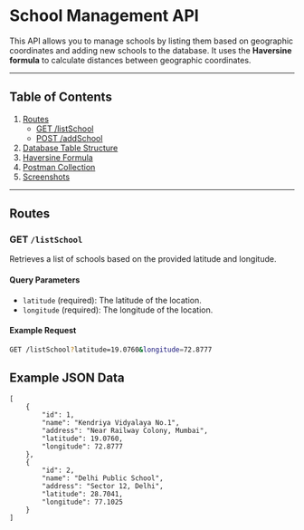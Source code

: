 # School Management API

This API allows you to manage schools by listing them based on geographic coordinates and adding new schools to the database. It uses the **Haversine formula** to calculate distances between geographic coordinates.

---

## Table of Contents
1. [Routes](#routes)
   - [GET /listSchool](#get-listschool)
   - [POST /addSchool](#post-addschool)
2. [Database Table Structure](#database-table-structure)
3. [Haversine Formula](#haversine-formula)
4. [Postman Collection](#postman-collection)
5. [Screenshots](#screenshots)

---

## Routes

### GET `/listSchool`
Retrieves a list of schools based on the provided latitude and longitude.

#### Query Parameters
- `latitude` (required): The latitude of the location.
- `longitude` (required): The longitude of the location.

#### Example Request
```bash
GET /listSchool?latitude=19.0760&longitude=72.8777
```
## Example JSON Data
```
[
    {
        "id": 1,
        "name": "Kendriya Vidyalaya No.1",
        "address": "Near Railway Colony, Mumbai",
        "latitude": 19.0760,
        "longitude": 72.8777
    },
    {
        "id": 2,
        "name": "Delhi Public School",
        "address": "Sector 12, Delhi",
        "latitude": 28.7041,
        "longitude": 77.1025
    }
]
```
